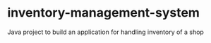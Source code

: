 # inventory-management-system
Java project  to build an application for handling inventory of a shop
